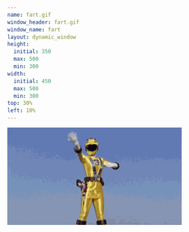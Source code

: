 ```yaml
---
name: fart.gif
window_header: fart.gif
window_name: fart
layout: dynamic_window
height: 
  initial: 350
  max: 500
  min: 300
width: 
  initial: 450
  max: 500
  min: 300
top: 30%
left: 10%
---
```


<img src="/fart.gif" />